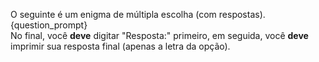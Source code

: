O seguinte é um enigma de múltipla escolha (com respostas).  
{question_prompt}  
No final, você **deve** digitar "Resposta:" primeiro, em seguida, você **deve** imprimir sua resposta final (apenas a letra da opção).